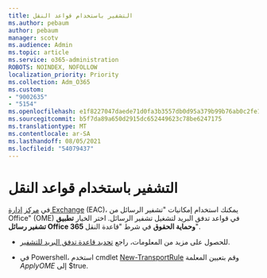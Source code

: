 ```yaml
---
title: التشفير باستخدام قواعد النقل
ms.author: pebaum
author: pebaum
manager: scotv
ms.audience: Admin
ms.topic: article
ms.service: o365-administration
ROBOTS: NOINDEX, NOFOLLOW
localization_priority: Priority
ms.collection: Adm_O365
ms.custom:
- "9002635"
- "5154"
ms.openlocfilehash: e1f8227047daede71d0fa3b3557db0d95a379b99b76ab0c2fe1d6ed8cc213d4a
ms.sourcegitcommit: b5f7da89a650d2915dc652449623c78be6247175
ms.translationtype: MT
ms.contentlocale: ar-SA
ms.lasthandoff: 08/05/2021
ms.locfileid: "54079437"
---
```

# <a name="encryption-with-transport-rules"></a>التشفير باستخدام قواعد النقل

في [مركز إدارة Exchange](https://go.microsoft.com/fwlink/p/?linkid=834822) (EAC)، يمكنك استخدام إمكانيات "تشفير الرسائل من Office" (OME) في قواعد تدفق البريد لتشغيل تشفير الرسائل. اختر الخيار **تطبيق تشفير رسائل Office 365 وحماية الحقوق** في شرط "قاعدة النقل".

- للحصول على مزيد من المعلومات، راجع [تحديد قاعدة تدفق البريد للتشفير](https://docs.microsoft.com/microsoft-365/compliance/define-mail-flow-rules-to-encrypt-email).

- في Powershell، استخدم cmdlet [New-TransportRule](https://docs.microsoft.com/microsoft-365/compliance/define-mail-flow-rules-to-encrypt-email?view=o365-worldwide#use-exchange-online-powershell-to-create-a-mail-flow-rule-for-encrypting-email-messages-without-the-new-ome-capabilities) وقم بتعيين المعلمة *ApplyOME* إلى $true.
